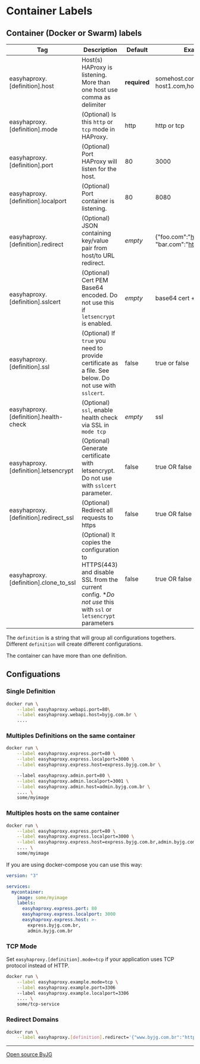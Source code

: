 # Container Labels

## Container (Docker or Swarm) labels

| Tag                                   | Description                                                                                           | Default               | Example      |
|---------------------------------------|-------------------------------------------------------------------------------------------------------|----------------|--------------|
| easyhaproxy.[definition].host         | Host(s) HAProxy is listening. More than one host use comma as delimiter                               | **required**   | somehost.com OR host1.com,host2.com |
| easyhaproxy.[definition].mode         | (Optional) Is this `http` or `tcp` mode in HAProxy.                                                   | http           | http or tcp    |
| easyhaproxy.[definition].port         | (Optional) Port HAProxy will listen for the host.                                                     | 80             | 3000           |
| easyhaproxy.[definition].localport    | (Optional) Port container is listening.                                                               | 80             | 8080           |
| easyhaproxy.[definition].redirect     | (Optional) JSON containing key/value pair from host/to URL redirect.                                  | *empty*        | {"foo.com":"https://bla.com", "bar.com":"https://bar.org"} |
| easyhaproxy.[definition].sslcert      | (Optional) Cert PEM Base64 encoded. Do not use this if `letsencrypt` is enabled.                      | *empty*        | base64 cert + key |
| easyhaproxy.[definition].ssl          | (Optional) If `true` you need to provide certificate as a file. See below. Do not use with `sslcert`. | false          | true or false  |
| easyhaproxy.[definition].health-check | (Optional) `ssl`, enable health check via SSL in `mode tcp`                                           | *empty*        | ssl            |
| easyhaproxy.[definition].letsencrypt  | (Optional) Generate certificate with letsencrypt. Do not use with `sslcert` parameter.                | false          | true OR false  |
| easyhaproxy.[definition].redirect_ssl | (Optional) Redirect all requests to https                                                             | false          | true OR false  |
| easyhaproxy.[definition].clone_to_ssl | (Optional) It copies the configuration to HTTPS(443) and disable SSL from the current config. **Do not use* this with `ssl` or `letsencrypt` parameters | false | true OR false    |

The `definition` is a string that will group all configurations togethers. Different `definition` will create different configurations.

The container can have more than one definition.

## Configuations

### Single Definition

```bash
docker run \
    --label easyhaproxy.webapi.port=80\
    --label easyhaproxy.webapi.host=byjg.com.br \
    ....
```

### Multiples Definitions on the same container

```bash
docker run \
    --label easyhaproxy.express.port=80 \
    --label easyhaproxy.express.localport=3000 \
    --label easyhaproxy.express.host=express.byjg.com.br \

    --label easyhaproxy.admin.port=80 \
    --label easyhaproxy.admin.localport=3001 \
    --label easyhaproxy.admin.host=admin.byjg.com.br \
    .... \
    some/myimage
```

### Multiples hosts on the same container

```bash
docker run \
    --label easyhaproxy.express.port=80 \
    --label easyhaproxy.express.localport=3000 \
    --label easyhaproxy.express.host=express.byjg.com.br,admin.byjg.com.br \
    .... \
    some/myimage
```

If you are using docker-compose you can use this way:

```yaml
version: "3"

services:
  mycontainer:
    image: some/myimage
    labels:
      easyhaproxy.express.port: 80
      easyhaproxy.express.localport: 3000
      easyhaproxy.express.host: >-
        express.byjg.com.br,
        admin.byjg.com.br
```

### TCP Mode

Set `easyhaproxy.[definition].mode=tcp` if your application uses TCP protocol instead of HTTP. 

```bash
docker run \
    --label easyhaproxy.example.mode=tcp \
    --label easyhaproxy.example.port=3306
    --label easyhaproxy.example.localport=3306
    .... \
    some/tcp-service
```

### Redirect Domains

```bash
docker run \
    --label easyhaproxy.[definition].redirect='{"www.byjg.com.br":"http://byjg.com.br","byjg.com":"http://byjg.com.br"}'
```

----
[Open source ByJG](http://opensource.byjg.com)
